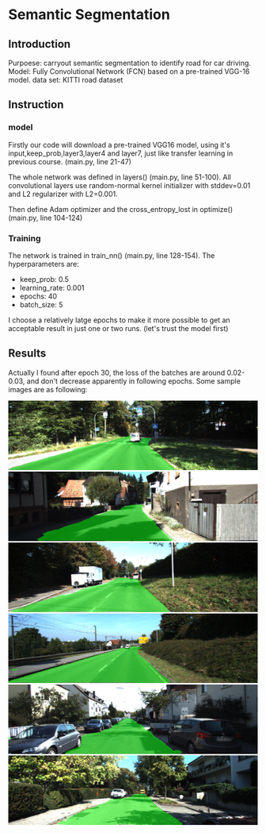 # Semantic Segmentation

## Introduction

Purpoese: carryout semantic segmentation to identify road for car driving.
Model: Fully Convolutional Network (FCN) based on a pre-trained VGG-16 model.
data set: KITTI road dataset

## Instruction

### model

Firstly our code will download a pre-trained VGG16 model, using it's input,keep_prob,layer3,layer4 and layer7, just like transfer learning in previous course.
(main.py, line 21-47)

The whole network was defined in layers() (main.py, line 51-100). All convolutional layers use random-normal kernel initializer with stddev=0.01 and L2 regularizer with L2=0.001.

Then define Adam optimizer and the cross_entropy_lost in optimize() (main.py, line 104-124) 


### Training

The network is trained in train_nn() (main.py, line 128-154). The hyperparameters are:

  - keep_prob: 0.5
  - learning_rate: 0.001
  - epochs: 40
  - batch_size: 5

I choose a relatively latge epochs to make it more possible to get an acceptable result in just one or two runs. (let's trust the model first)

## Results

Actually I found after epoch 30, the loss of the batches are around 0.02-0.03, and don't decrease apparently in following epochs. Some sample images are as following:

![sample1](./images/um_000008.png)
![sample5](./images/uu_000092.png)
![sample2](./images/um_000022.png)
![sample3](./images/um_000035.png)
![sample4](./images/uu_000021.png)
![sample5](./images/uu_000059.png)


